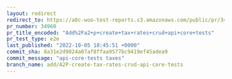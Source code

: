```yaml
---
layout: redirect
redirect_to: https://a8c-woo-test-reports.s3.amazonaws.com/public/pr/34960/e2e/index.html
pr_number: 34960
pr_title_encoded: "Add%2Fa2+p+create+tax+rates+crud+api+core+tests"
pr_test_type: e2e
last_published: "2022-10-05 18:45:51 +0000"
commit_sha: 8a31e2d9024a07af8ffaa9577bc9419ef45adea9
commit_message: "api-core-tests taxes"
branch_name: add/A2P-create-tax-rates-crud-api-core-tests
---
```

